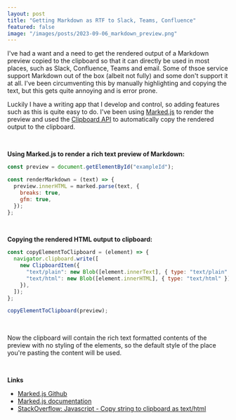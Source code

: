 ```yaml
---
layout: post
title: "Getting Markdown as RTF to Slack, Teams, Confluence"
featured: false
image: "/images/posts/2023-09-06_markdown_preview.png"
---
```


I've had a want and a need to get the rendered output of a Markdown preview copied to the clipboard so that it can directly be used in most places, such as Slack, Confluence, Teams and email. Some of thsoe service support Markdown out of the box (albeit not fully) and some don't support it at all. I've been circumventing this by manually highlighting and copying the text, but this gets quite annoying and is error prone.

Luckily I have a writing app that I develop and control, so adding features such as this is quite easy to do. I've been using [Marked.js](https://github.com/markedjs/marked) to render the preview and used the [Clipboard API](https://developer.mozilla.org/en-US/docs/Web/API/Clipboard_API) to automatically copy the rendered output to the clipboard.

<br/>

**Using Marked.js to render a rich text preview of Markdown:**

```js
const preview = document.getElementById("exampleId");

const renderMarkdown = (text) => {
  preview.innerHTML = marked.parse(text, {
    breaks: true,
    gfm: true,
  });
};
```

<br/>

**Copying the rendered HTML output to clipboard:**

```js
const copyElementToClipboard = (element) => {
  navigator.clipboard.write([
    new ClipboardItem({
      "text/plain": new Blob([element.innerText], { type: "text/plain" }),
      "text/html": new Blob([element.innerHTML], { type: "text/html" }),
    }),
  ]);
};

copyElementToClipboard(preview);
```

<br/>

Now the clipboard will contain the rich text formatted contents of the preview with no styling of the elements, so the default style of the place you're pasting the content will be used.

<br/>

**Links**

- [Marked.js Github](https://github.com/markedjs/marked)
- [Marked.js documentation](https://marked.js.org/)
- [StackOverflow: Javascript - Copy string to clipboard as text/html](https://stackoverflow.com/questions/34191780/javascript-copy-string-to-clipboard-as-text-html)
